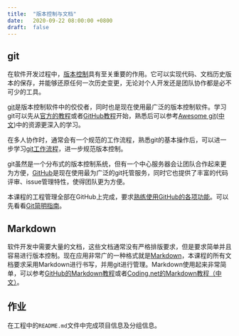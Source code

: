 ```yaml
---
title:  "版本控制与文档"
date:   2020-09-22 08:00:00 +0800
draft:  false
---
```


## git

在软件开发过程中，[版本控制][vc]具有至关重要的作用。它可以实现代码、文档历史版本的保存，并能够还原任何一次历史变更，无论对个人开发还是团队协作都是必不可少的工具。

[git][]是版本控制软件中的佼佼者，同时也是现在使用最广泛的版本控制软件。学习git可以先从[官方的教程][git_tutor]或者[GitHub教程][try_git]开始，熟悉后可以参考[Awesome git][awesome_git]([中文][awesome_git_cn])中的资源更深入的学习。

在多人协作时，通常会有一个规范的工作流程，熟悉git的基本操作后，可以进一步学习[git工作流程][git_flow]，进一步规范版本控制。

git虽然是一个分布式的版本控制系统，但有一个中心服务器会让团队合作起来更为方便，[GitHub][github]是现在使用最为广泛的git托管服务，同时它也提供了丰富的代码评审、issue管理特性，使得团队更为方便。

本课程的工程管理全部在GitHub上完成，要求[熟练使用GitHub的各项功能][github_intro]。可以先看看[Git简明指南][git_intro]。

## Markdown

软件开发中需要大量的文档，这些文档通常没有严格排版要求，但是要求简单并且容易进行版本控制。现在应用非常广的一种格式就是[Markdown][]，本课程的所有文档要求采用Markdown进行书写，并用git进行管理。Markdown使用起来非常简单，可以参考[GitHub的Markdown教程][github_markdown]或者[Coding.net的Markdown教程（中文）][coding_markdown]。

## 作业

在工程中的`README.md`文件中完成项目信息及分组信息。

[awesome_git]: https://github.com/dictcp/awesome-git
[awesome_git_cn]: https://github.com/hylerrix/awesome-git
[coding_markdown]: https://coding.net/help/doc/project/markdown.html
[git]: https://git-scm.com/
[git_flow]: http://www.ruanyifeng.com/blog/2015/12/git-workflow.html
[git_intro]: https://rogerdudler.github.io/git-guide/index.zh.html
[git_tutor]: https://git-scm.com/book/zh/v2
[github]: https://github.com/
[github_intro]: https://guides.github.com/
[github_markdown]: https://guides.github.com/features/mastering-markdown/
[markdown]: https://zh.wikipedia.org/zh-hans/Markdown
[try_git]: https://try.github.io/
[vc]: https://zh.wikipedia.org/wiki/%E7%89%88%E6%9C%AC%E6%8E%A7%E5%88%B6
